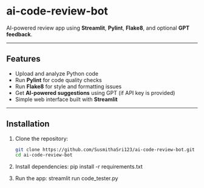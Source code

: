 # ai-code-review-bot

AI-powered review app using **Streamlit**, **Pylint**, **Flake8**, and optional **GPT feedback**.

---

## Features
- Upload and analyze Python code
- Run **Pylint** for code quality checks
- Run **Flake8** for style and formatting issues
- Get **AI-powered suggestions** using GPT (if API key is provided)
- Simple web interface built with **Streamlit**

---

## Installation

1. Clone the repository:
   ```bash
   git clone https://github.com/SusmithaSri123/ai-code-review-bot.git
   cd ai-code-review-bot

2. Install dependencies:
   pip install -r requirements.txt

3. Run the app:
   streamlit run code_tester.py

